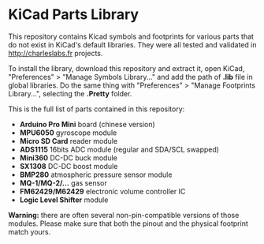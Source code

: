 # KiCad Parts Library

This repository contains Kicad symbols and footprints for various parts that do not exist in KiCad's default libraries. They were all tested and validated in http://charleslabs.fr projects.

To install the library, download this repository and extract it, open KiCad, "Preferences" > "Manage Symbols Library..." and add the path of **.lib** file in global libraries. Do the same thing with "Preferences" > "Manage Footprints Library...", selecting the **.Pretty** folder.

This is the full list of parts contained in this repository:
* **Arduino Pro Mini** board (chinese version)
* **MPU6050** gyroscope module
* **Micro SD Card** reader module
* **ADS1115** 16bits ADC module (regular and SDA/SCL swapped)
* **Mini360** DC-DC buck module
* **SX1308** DC-DC boost module
* **BMP280** atmospheric pressure sensor module
* **MQ-1/MQ-2/...** gas sensor
* **FM62429/M62429** electronic volume controller IC
* **Logic Level Shifter** module

**Warning:** there are often several non-pin-compatible versions of those modules. Please make sure that both the pinout and the physical footprint match yours.
